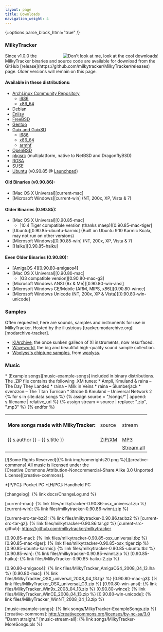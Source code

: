 ```yaml
---
layout: page
title: Downloads
navigation_weight: 4
---
```

{::options parse_block_html="true" /}

### MilkyTracker

<div class="section">
<img src="{% link img/128xreflection.png %}" style="float: right;" alt="Don't look at me, look at the cool downloads!" />
Since v1.0.0 the MilkyTracker binaries and source code are available for download from the GitHub [release](https://github.com/milkytracker/MilkyTracker/releases) page. Older versions will remain on this page.

#### Available in these distributions:
  * [ArchLinux Community Repository][dist-aur]
    * [i686][dist-aur-i686]
    * [x86_64][dist-aur-x86_64]
  * [Debian][dist-debian]
  * [Enlisy][dist-enlisy]
  * [FreeBSD][dist-freebsd]
  * [Gentoo][dist-gentoo]
  * [Guix and GuixSD][dist-guix]
    * [i686][dist-guix-i686]
    * [x86_64][dist-guix-x86_64]
    * [armhf][dist-guix-armhf]
  * [OpenBSD][dist-openbsd]
  * [pkgsrc][dist-pkgsrc] (multiplatform, native to NetBSD and DragonflyBSD)
  * [ROSA][dist-rosa]
  * [SUSE][dist-suse]
  * [Ubuntu][dist-ubuntu] (v0.90.85 @ [Launchpad][dist-launchpad])

#### Old Binaries (v0.90.86):
  * [Mac OS X Universal][current-mac]
  * [Microsoft Windows][current-win] (NT, 200x, XP, Vista &amp; 7)

#### Older Binaries (0.90.85):
  * [Mac OS X Universal][0.90.85-mac]
      * [10.4 Tiger compatible version (thanks maep)][0.90.85-mac-tiger]
  * [Ubuntu][0.90.85-ubuntu-karmic] (Built on Ubuntu 9.10 Karmic Koala, may not run on other versions)
  * [Microsoft Windows][0.90.85-win] (NT, 200x, XP, Vista &amp; 7)
  * [Haiku][0.90.85-haiku]

#### Even Older Binaries (0.90.80):
  * [AmigaOS 4][0.90.80-amigaos4]
  * [Mac OS X Universal][0.90.80-mac]
      * [G3 compatible version][0.90.80-mac-g3]
  * [Microsoft Windows ANSI (9x &amp; Me)][0.90.80-win-ansi]
  * [Microsoft Windows CE/Mobile (ARM, MIPS, x86)][0.90.80-wince]
  * [Microsoft Windows Unicode (NT, 200x, XP &amp; Vista)][0.90.80-win-unicode]
</div>

### Samples
<div class="section">
Often requested, here are sounds, samples and instruments for use in MilkyTracker. Hosted by the illustrious [tracker.modarchive.org][modarchive-tracker].

  * [KIArchive][samples-kiarchive], the once sunken galleon of XI instruments, now resurfaced.
  * [Waveworld][samples-waveworld], the big and beautiful high-quality sound sample collection.
  * [Woolyss's chiptune samples][samples-woolyss], from [woolyss][Woolyss].
</div>

### Music
<div class="section">
  * [Example songs][music-example-songs] included in binary distributions. The .ZIP file contains the following .XM tunes:
      * Ampli, Kmuland &amp; raina &ndash; The Day They Landed
      * raina &ndash; Milk in Veins
      * raina &ndash; Slumberjack
      * svenzzon &ndash; The Titan Turrican
      * Strobe &amp; Kmuland &ndash; Universal Network 2

<table class="songs">
  <tr>
    <td><h4>More songs made with MilkyTracker:</h4></td>
    <td>source</td>
    <td>stream</td>
  </tr>
{% for s in site.data.songs %}
{% assign source = "/songs/" | append: s.filename | relative_url %}
{% assign stream = source | replace: ".zip", ".mp3" %}
  <tr>
    <td>{{ s.author }} &ndash; {{ s.title }}</td>
    <td><a href="{{ source }}">ZIP/XM</a></td>
    <td><a href="{{ stream }}">MP3</a></td>
  </tr>
{% endfor %}
  <tr>
    <td></td>
    <td></td>
    <td><a href="{% link songs/MilkyTracker-MoreSongs.pls%}">Stream all</a></td>
  </tr>
</table>

[![Some Rights Reserved]({% link img/somerights20.png %})][creative-commons]
All music is licensed under the  
[Creative Commons Attribution-Noncommercial-Share Alike 3.0 Unported License][creative-commons].
</div>

<!--
### MilkyPlay
<div class="section">
#### The mobile office module player experience:

  * [Windows CE (ARM/MIPS/x86)](#) for P/PC, H/PC &amp; Gizmondo
</div>

### MilkyPlayer PSP
<div class="section">
#### What it says on the carton, and then some.

Fill your PlayStation Portable with the milky goodness of a kickass module player with faptastic widescreen graphics.

  * [PlayStation Portable firmware v3.1x/1.5](#)
</div>
-->

*[P/PC]: Pocket PC
*[H/PC]: Handheld PC

[changelog]: {% link docs/ChangeLog.md %}

[current-mac]: {% link files/milkytracker-0.90.86-osx_universal.zip %}
[current-win]: {% link files/milkytracker-0.90.86-winnt.zip %}

[dist-aur]: http://www.archlinux.org/packages/?q=milkytracker
[dist-aur-i686]: http://www.archlinux.org/packages/community/i686/milkytracker/
[dist-aur-x86_64]: http://www.archlinux.org/packages/community/x86_64/milkytracker/
[dist-debian]: http://packages.debian.org/sid/milkytracker
[dist-enlisy]: http://enlisy.org/py-bin/packages.py?id=1100
[dist-freebsd]: http://www.freshports.org/audio/milkytracker/
[dist-gentoo]: http://packages.gentoo.org/package/media-sound/milkytracker
[dist-guix]: https://www.gnu.org/software/guix/packages/m.html
[dist-guix-x86_64]: https://hydra.gnu.org/job/gnu/master/milkytracker-1.0.0.x86_64-linux
[dist-guix-i686]: https://hydra.gnu.org/job/gnu/master/milkytracker-1.0.0.i686-linux
[dist-guix-armhf]: https://hydra.gnu.org/job/gnu/master/milkytracker-1.0.0.armhf-linux
[dist-openbsd]: http://openports.se/audio/milkytracker
[dist-pkgsrc]: http://pkgsrc-wip.sf.net/
[dist-rosa]: http://modarchive.org/index.php?topic=3331.0
[dist-suse]: http://packman.links2linux.de/package/MilkyTracker
[dist-ubuntu]: http://packages.ubuntu.com/milkytracker
[dist-launchpad]: https://launchpad.net/~philip5/+archive/extra

[current-src-tar-bz2]: {% link files/milkytracker-0.90.86.tar.bz2 %}
[current-src-tar-gz]: {% link files/milkytracker-0.90.86.tar.gz %}
[current-src-github]: https://github.com/milkytracker/milkytracker

[0.90.85-mac]: {% link files/milkytracker-0.90.85-osx_universal.tbz %}
[0.90.85-mac-tiger]: {% link files/milkytracker-0.90.85-osx_tiger.zip %}
[0.90.85-ubuntu-karmic]: {% link files/milkytracker-0.90.85-ubuntu.tbz %}
[0.90.85-win]: {% link files/milkytracker-0.90.85-winnt.zip %}
[0.90.85-haiku]: {% link files/MilkyTracker-0.90.85-haiku-2.zip %}

[0.90.80-amigaos4]: {% link files/MilkyTracker_AmigaOS4_2008_04_13.lha %}
[0.90.80-mac]: {% link files/MilkyTracker_OSX_universal_2008_04_13.tgz %}
[0.90.80-mac-g3]: {% link files/MilkyTracker_OSX_universal_G3.zip %}
[0.90.80-win-ansi]: {% link files/MilkyTracker_Win9x_2008_04_13.zip %}
[0.90.80-wince]: {% link files/MilkyTracker_WinCE_2008_04_13.zip %}
[0.90.80-win-unicode]: {% link files/MilkyTracker_WinNT_2008_04_13.zip %}

[modarchive-tracker]: http://tracker.modarchive.org
[samples-kiarchive]: http://tracker.modarchive.org/torrents/kiarchive.zip.torrent
[samples-waveworld]: http://tracker.modarchive.org/torrents/TMA-waveworld.zip.torrent
[samples-woolyss]: http://tracker.modarchive.org/torrents/woolyss-chiptune-samples.zip.torrent
[woolyss]: http://woolyss.com

[music-example-songs]: {% link songs/MilkyTracker-ExampleSongs.zip %}
[creative-commons]: http://creativecommons.org/licenses/by-nc-sa/3.0 "Damn straight."
[music-stream-all]: {% link songs/MilkyTracker-MoreSongs.pls %}
